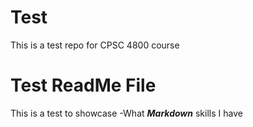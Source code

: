 # Test
This is a test repo for CPSC 4800 course

# Test ReadMe File
This is a test to showcase 
-What ***Markdown*** skills I have
